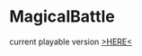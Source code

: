 # MagicalBattle

current playable version <a href="https://calined.github.io/MagicalBattle/">>HERE<</a> 
